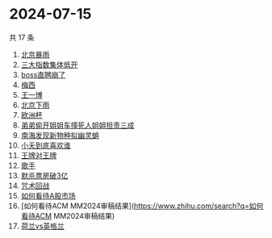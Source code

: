 # 2024-07-15

共 17 条

<!-- BEGIN ZHIHUSEARCH -->
<!-- 最后更新时间 Mon Jul 15 2024 17:11:49 GMT+0800 (China Standard Time) -->
1. [北京暴雨](https://www.zhihu.com/search?q=北京暴雨)
1. [三大指数集体低开](https://www.zhihu.com/search?q=三大指数集体低开)
1. [boss直聘崩了](https://www.zhihu.com/search?q=boss直聘崩了)
1. [梅西](https://www.zhihu.com/search?q=梅西)
1. [王一博](https://www.zhihu.com/search?q=王一博)
1. [北京下雨](https://www.zhihu.com/search?q=北京下雨)
1. [欧洲杯](https://www.zhihu.com/search?q=欧洲杯)
1. [弟弟偷开姐姐车撞死人姐姐担责三成](https://www.zhihu.com/search?q=弟弟偷开姐姐车撞死人姐姐担责三成)
1. [南海发现新物种拟幽灵蛸](https://www.zhihu.com/search?q=南海发现新物种拟幽灵蛸)
1. [小夭到底喜欢谁](https://www.zhihu.com/search?q=小夭到底喜欢谁)
1. [王牌对王牌](https://www.zhihu.com/search?q=王牌对王牌)
1. [歌手](https://www.zhihu.com/search?q=歌手)
1. [默杀票房破3亿](https://www.zhihu.com/search?q=默杀票房破3亿)
1. [咒术回战](https://www.zhihu.com/search?q=咒术回战)
1. [如何看待A股市场](https://www.zhihu.com/search?q=如何看待A股市场)
1. [如何看待ACM MM2024审稿结果](https://www.zhihu.com/search?q=如何看待ACM MM2024审稿结果)
1. [荷兰vs英格兰](https://www.zhihu.com/search?q=荷兰vs英格兰)
<!-- END ZHIHUSEARCH -->
